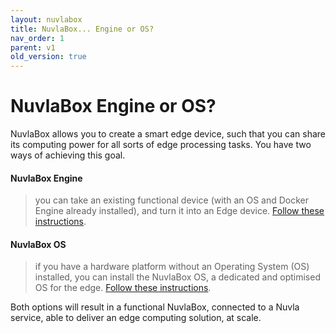 ```yaml
---
layout: nuvlabox
title: NuvlaBox... Engine or OS?
nav_order: 1
parent: v1
old_version: true
---
```


# NuvlaBox Engine or OS?

NuvlaBox allows you to create a smart edge device, such that you can share its computing power for all sorts of edge processing tasks. You have two ways of achieving this goal.

#### NuvlaBox Engine

> you can take an existing functional device (with an OS and Docker Engine already installed), and turn it into an Edge device. [Follow these instructions](/nuvlabox/v1/nuvlabox-engine).


#### NuvlaBox OS

> if you have a hardware platform without an Operating System (OS) installed, you can install the NuvlaBox OS, a dedicated and optimised OS for the edge. [Follow these instructions](/nuvlabox/v1/nuvlabox-os).

Both options will result in a functional NuvlaBox, connected to a Nuvla service, able to deliver an edge computing solution, at scale.

